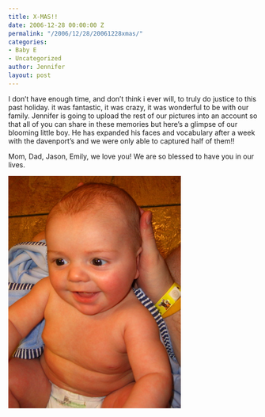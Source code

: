 ```yaml
---
title: X-MAS!!
date: 2006-12-28 00:00:00 Z
permalink: "/2006/12/28/20061228xmas/"
categories:
- Baby E
- Uncategorized
author: Jennifer
layout: post
---
```


I don&#8217;t have enough time, and don&#8217;t think i ever will, to truly do justice to this past holiday. it was fantastic, it was crazy, it was wonderful to be with our family. Jennifer is going to upload the rest of our pictures into an account so that all of you can share in these memories but here&#8217;s a glimpse of our blooming little boy. He has expanded his faces and vocabulary after a week with the davenport&#8217;s and we were only able to captured half of them!!

Mom, Dad, Jason, Emily, we love you! We are so blessed to have you in our lives.

<img id="image93" alt="pod_122506.jpg" src="/assets/images/X-MAS/1167342587000-missing.jpg" />
